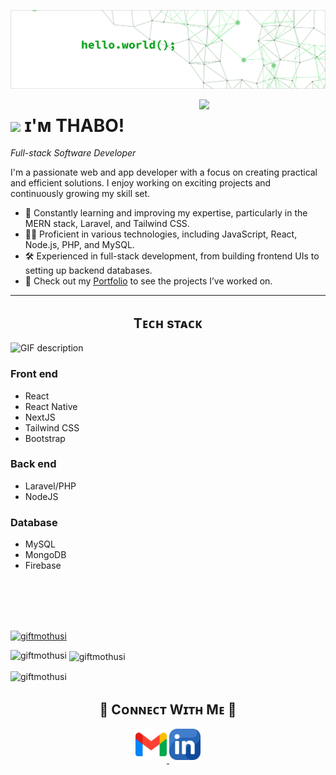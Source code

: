 <!--Banner-->
![Kiran1689 Banner Image](./banner.png)

<!--Night Owl image-->
<div>
  <img align="right" width="40%" src="https://owlbertsio-resized.s3.amazonaws.com/Popper.psd.full.png">
</div>

<!--Header Name-->
# <img src="https://emojis.slackmojis.com/emojis/images/1531849430/4246/blob-sunglasses.gif?1531849430" width="30"/> ɪ'ᴍ THABO! 
*Full-stack Software Developer*
<br /> 

<!--Start Intro-->
<p align="left">I'm a passionate web and app developer with a focus on creating practical and efficient solutions. I enjoy working on exciting projects and continuously growing my skill set.</p>

- 🌱 Constantly learning and improving my expertise, particularly in the MERN stack, Laravel, and Tailwind CSS.
- 👨‍💻 Proficient in various technologies, including JavaScript, React, Node.js, PHP, and MySQL.
- 🛠 Experienced in full-stack development, from building frontend UIs to setting up backend databases.
- 💼 Check out my [Portfolio](https://thabotshabalala.netlify.app/) to see the projects I’ve worked on.
<!--End Intro-->


---


<!--Languages and Tools Section-->       
<h2 align="center">Tᴇᴄʜ sᴛᴀᴄᴋ</h2> 
<picture>
  <source media="(prefers-color-scheme: dark)" srcset="./Skills_Animation_Dark.gif">
  <source media="(prefers-color-scheme: light)" srcset="./Skills_Animation_White.gif">
  <img align="left" alt="GIF description" src="./Skills_Animation_White.gif">
</picture>
<br />

<h3 align="left">Front end</h3>
<ul align="left">
  <li>React</li>
  <li>React Native</li>
  <li>NextJS</li>
  <li>Tailwind CSS</li>
  <li>Bootstrap</li>
</ul>
  
<h3 align="left">Back end</h3>
<ul align="left">
  <li>Laravel/PHP</li>
  <li>NodeJS</li>
</ul>

<h3 align="left">Database</h3>
<ul align="left">
  <li>MySQL</li>
  <li>MongoDB</li>
  <li>Firebase</li>
</ul>
<br />
<br />
<br />
<br />

<p align="left"> <a href="https://github.com/ryo-ma/github-profile-trophy"><img src="https://github-profile-trophy.vercel.app/?username=giftmothusi" alt="giftmothusi" /></a> </p>




<p><img align="left" src="https://github-readme-stats.vercel.app/api/top-langs?username=giftmothusi&show_icons=true&locale=en&layout=compact" alt="giftmothusi" /></p>
<p>&nbsp;<img align="center" src="https://github-readme-stats.vercel.app/api?username=giftmothusi&show_icons=true&locale=en" alt="giftmothusi" /></p>
<p><img align="center" src="https://github-readme-streak-stats.herokuapp.com/?user=giftmothusi&" alt="giftmothusi" /></p>



























































































































<!--STARTS_HERE_QUOTE_CARD-->
<!--p align="center">
    <img src="https://readme-daily-quotes.vercel.app/api?author=Paulo%20Coelho&quote=Stay%20away%20from%20people%20who%20makes%20you%20feel%20like%20you%20are%20wasting%20their%20time.&theme=dark&bg_color=220a28&author_color=ffeb95&accent_color=c56a90">
</p-->
<!--ENDS_HERE_QUOTE_CARD-->


































































































































<!--Contact Section--> 

<h2 align="center">🤝 Cᴏɴɴᴇᴄᴛ Wɪᴛʜ Mᴇ 🤝 </h2>
<div align="center">
  
<a href="mailto:47thabo@gmail.com" target="_blank">
<img src="./gmail.png" width=50 height=50 alt="47thabo@gmail.com" style="margin-bottom: 5px;" />
</a>


<a href="https://www.linkedin.com/in/thabo-tshabalala/" target="_blank">
<img src="./linkedin.png" width=50 height=50 alt="linkedin" style="margin-bottom: 5px;" />
</a>


